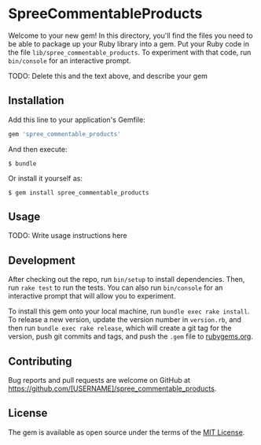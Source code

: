 # SpreeCommentableProducts

Welcome to your new gem! In this directory, you'll find the files you need to be able to package up your Ruby library into a gem. Put your Ruby code in the file `lib/spree_commentable_products`. To experiment with that code, run `bin/console` for an interactive prompt.

TODO: Delete this and the text above, and describe your gem

## Installation

Add this line to your application's Gemfile:

```ruby
gem 'spree_commentable_products'
```

And then execute:

    $ bundle

Or install it yourself as:

    $ gem install spree_commentable_products

## Usage

TODO: Write usage instructions here

## Development

After checking out the repo, run `bin/setup` to install dependencies. Then, run `rake test` to run the tests. You can also run `bin/console` for an interactive prompt that will allow you to experiment.

To install this gem onto your local machine, run `bundle exec rake install`. To release a new version, update the version number in `version.rb`, and then run `bundle exec rake release`, which will create a git tag for the version, push git commits and tags, and push the `.gem` file to [rubygems.org](https://rubygems.org).

## Contributing

Bug reports and pull requests are welcome on GitHub at https://github.com/[USERNAME]/spree_commentable_products.


## License

The gem is available as open source under the terms of the [MIT License](http://opensource.org/licenses/MIT).

